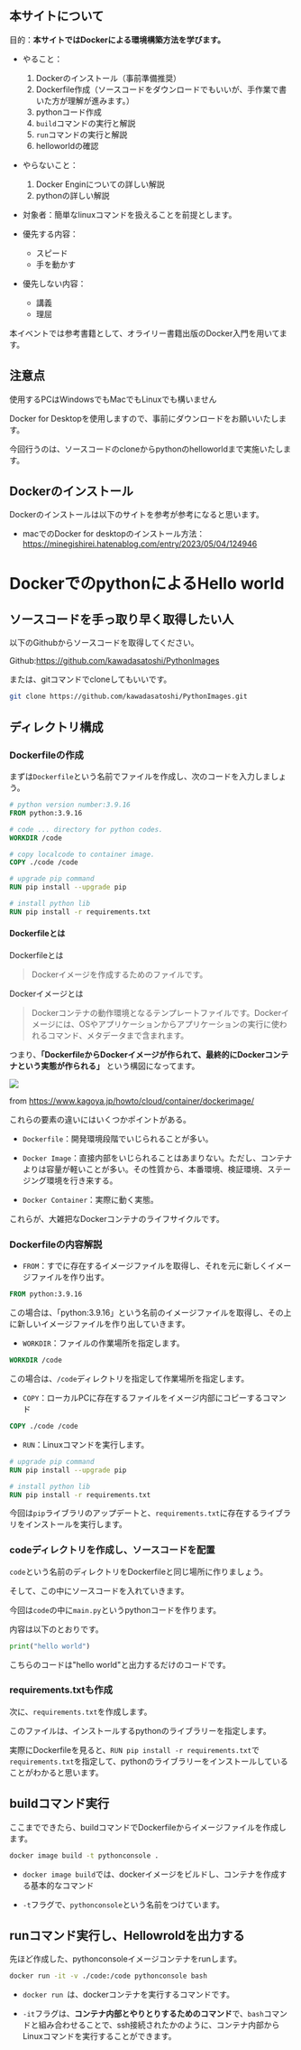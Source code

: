 

## 本サイトについて

目的：**本サイトではDockerによる環境構築方法を学びます。**

- やること：
    1. Dockerのインストール（事前準備推奨）
    2. Dockerfile作成（ソースコードをダウンロードでもいいが、手作業で書いた方が理解が進みます。）
    3. pythonコード作成
    4. `build`コマンドの実行と解説
    5. `run`コマンドの実行と解説
    6. helloworldの確認

- やらないこと：
    1. Docker Enginについての詳しい解説
    2. pythonの詳しい解説

- 対象者：簡単なlinuxコマンドを扱えることを前提とします。

- 優先する内容：
    - スピード
    - 手を動かす
- 優先しない内容：
    - 講義
    - 理屈

本イベントでは参考書籍として、オライリー書籍出版のDocker入門を用いてます。


## 注意点

使用するPCはWindowsでもMacでもLinuxでも構いません

Docker for Desktopを使用しますので、事前にダウンロードをお願いいたします。

今回行うのは、ソースコードのcloneからpythonのhelloworldまで実施いたします。



## Dockerのインストール

Dockerのインストールは以下のサイトを参考が参考になると思います。

- macでのDocker for desktopのインストール方法：https://minegishirei.hatenablog.com/entry/2023/05/04/124946



# DockerでのpythonによるHello world

## ソースコードを手っ取り早く取得したい人

以下のGithubからソースコードを取得してください。

Github:https://github.com/kawadasatoshi/PythonImages

または、gitコマンドでcloneしてもいいです。

```sh
git clone https://github.com/kawadasatoshi/PythonImages.git
```


## ディレクトリ構成




### Dockerfileの作成

まずは`Dockerfile`という名前でファイルを作成し、次のコードを入力しましょう。

```Dockerfile
# python version number:3.9.16
FROM python:3.9.16

# code ... directory for python codes.
WORKDIR /code

# copy localcode to container image.
COPY ./code /code

# upgrade pip command
RUN pip install --upgrade pip 

# install python lib 
RUN pip install -r requirements.txt
```


#### Dockerfileとは

Dockerfileとは

> Dockerイメージを作成するためのファイルです。

Dockerイメージとは

> Dockerコンテナの動作環境となるテンプレートファイルです。Dockerイメージには、OSやアプリケーションからアプリケーションの実行に使われるコマンド、メタデータまで含まれます。

つまり、**「DockerfileからDockerイメージが作られて、最終的にDockerコンテナという実態が作られる」** という構図になってます。

<img src="https://images.viblo.asia/0240e699-0175-4ccc-be70-89f6131fd5b7.png">

from https://www.kagoya.jp/howto/cloud/container/dockerimage/


これらの要素の違いにはいくつかポイントがある。

- `Dockerfile`：開発環境段階でいじられることが多い。

- `Docker Image`：直接内部をいじられることはあまりない。ただし、コンテナよりは容量が軽いことが多い。その性質から、本番環境、検証環境、ステージング環境を行き来する。

- `Docker Container`：実際に動く実態。

これらが、大雑把なDockerコンテナのライフサイクルです。


### Dockerfileの内容解説

- `FROM`：すでに存在するイメージファイルを取得し、それを元に新しくイメージファイルを作り出す。


```Dockerfile
FROM python:3.9.16
```

この場合は、「python:3.9.16」という名前のイメージファイルを取得し、その上に新しいイメージファイルを作り出していきます。


- `WORKDIR`：ファイルの作業場所を指定します。


```Dockerfile
WORKDIR /code
```

この場合は、`/code`ディレクトリを指定して作業場所を指定します。


- `COPY`：ローカルPCに存在するファイルをイメージ内部にコピーするコマンド

```Dockerfile
COPY ./code /code
```

- `RUN`：Linuxコマンドを実行します。

```Dockerfile
# upgrade pip command
RUN pip install --upgrade pip 

# install python lib 
RUN pip install -r requirements.txt
```

今回は`pip`ライブラリのアップデートと、`requirements.txt`に存在するライブラリをインストールを実行します。





### codeディレクトリを作成し、ソースコードを配置

`code`という名前のディレクトリをDockerfileと同じ場所に作りましょう。

そして、この中にソースコードを入れていきます。

今回は`code`の中に`main.py`というpythonコードを作ります。

内容は以下のとおりです。

```python
print("hello world")
```

こちらのコードは"hello world"と出力するだけのコードです。


### requirements.txtも作成

次に、`requirements.txt`を作成します。

このファイルは、インストールするpythonのライブラリーを指定します。

実際にDockerfileを見ると、`RUN pip install -r requirements.txt`で`requirements.txt`を指定して、pythonのライブラリーをインストールしていることがわかると思います。



## buildコマンド実行

ここまでできたら、buildコマンドでDockerfileからイメージファイルを作成します。

```sh
docker image build -t pythonconsole .
```

- `docker image build`では、dockerイメージをビルドし、コンテナを作成する基本的なコマンド

- `-t`フラグで、`pythonconsole`という名前をつけています。



## runコマンド実行し、Hellowroldを出力する

先ほど作成した、pythonconsoleイメージコンテナをrunします。

```sh
docker run -it -v ./code:/code pythonconsole bash
```

- `docker run `は、dockerコンテナを実行するコマンドです。

- `-it`フラグは、**コンテナ内部とやりとりするためのコマンド**で、`bash`コマンドと組み合わせることで、ssh接続されたかのように、コンテナ内部からLinuxコマンドを実行することができます。








